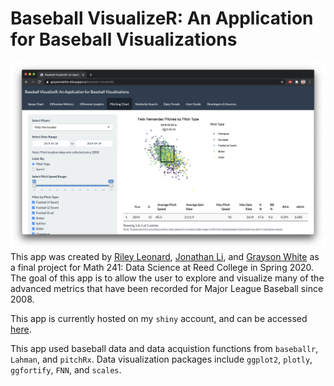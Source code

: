 # Baseball VisualizeR: An Application for Baseball Visualizations

![](app-interface.png)
This app was created by [Riley Leonard](https://www.linkedin.com/in/riley-leonard-9653791a6/), [Jonathan Li](https://github.com/jonathanmli), and [Grayson White](https://www.github.com/graysonwhite) as a final project for Math 241: Data Science at Reed College in Spring 2020. The goal of this app is to allow the user to explore and visualize many of the advanced metrics that have been recorded for Major League Baseball since 2008.

This app is currently hosted on my `shiny` account, and can be accessed [here](https://graysonwhite.shinyapps.io/baseball-visualizeR/).

This app used baseball data and data acquistion functions from `baseballr`, `Lahman`, and `pitchRx`. Data visualization packages include `ggplot2`, `plotly`, `ggfortify`, `FNN`, and `scales`.
